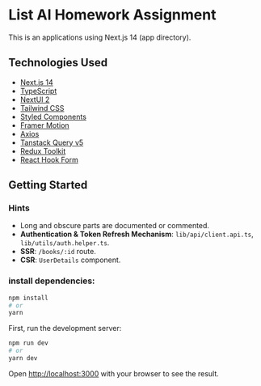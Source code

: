 # List AI Homework Assignment

This is an applications using Next.js 14 (app directory).

## Technologies Used

- [Next.js 14](https://nextjs.org/docs/getting-started)
- [TypeScript](https://www.typescriptlang.org/)
- [NextUI 2](https://nextui.org/)
- [Tailwind CSS](https://tailwindcss.com/)
- [Styled Components](https://styled-components.com/)
- [Framer Motion](https://www.framer.com/motion/)
- [Axios](https://axios-http.com/docs/intro)
- [Tanstack Query v5](https://tanstack.com/query/latest/docs/framework/react/overview)
- [Redux Toolkit](https://redux-toolkit.js.org/)
- [React Hook Form](https://www.react-hook-form.com/)

## Getting Started

### Hints

- Long and obscure parts are documented or commented.
- **Authentication & Token Refresh Mechanism**: `lib/api/client.api.ts`, `lib/utils/auth.helper.ts`.
- **SSR**: `/books/:id` route.
- **CSR**: `UserDetails` component.

### install dependencies:

```bash
npm install
# or
yarn
```

First, run the development server:

```bash
npm run dev
# or
yarn dev
```

Open [http://localhost:3000](http://localhost:3000) with your browser to see the result.
